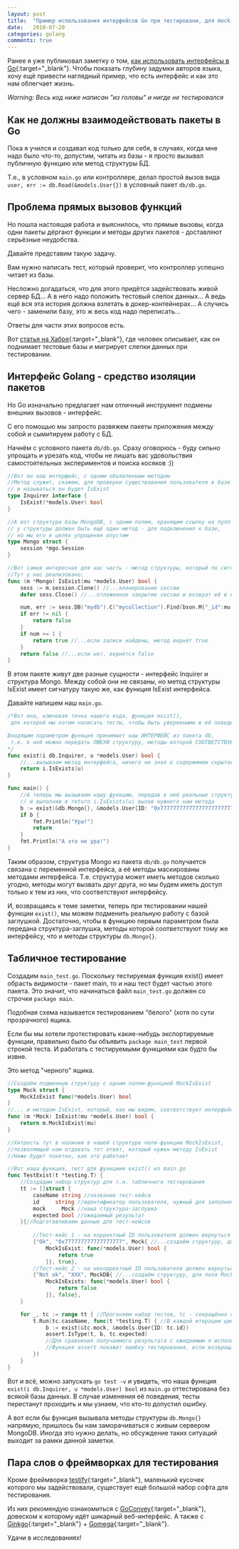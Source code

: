 ```yaml
---
layout: post
title:  "Пример использования интерфейсов Go при тестировани, для mock-а баз данных"
date:   2018-07-20
categories: golang
comments: true
---
```

Ранее я уже публиковал заметку о том, [как использовать интерфейсы в Go](/articles/interfaces){:target="_blank"}.
Чтобы показать глубину задумки авторов языка, хочу ещё привести наглядный пример, что есть интерфейс и как это нам облегчает жизнь.

*Warning: Весь код ниже написан "из головы" и нигде не тестировался*

## Как не должны взаимодействовать пакеты в Go
Пока я учился и создавал код только для себя, в случаях, когда мне надо было что-то, допустим, читать из базы - я просто вызывал публичную функцию или метод структуры БД. 

Т.е., в условном `main.go` или контроллере, делал простой вызов вида `user, err := db.Read(&models.User{})` в условный пакет `db/db.go`.

## Проблема прямых вызовов функций
Но пошла настоящая работа и выяснилось, что прямые вызовы, когда одни пакеты дёргают функции и методы других пакетов - доставляют серьёзные неудобства.

Давайте представим такую задачу.

Вам нужно написать тест, который проверит, что контроллер успешно читает из базы.

Несложно догадаться, что для этого придётся задействовать живой сервер БД...
А в него надо положить тестовый слепок данных...
А ведь ещё вся эта история должна взлетать в докер-контейнерах...
А случись чего - заменили базу, это ж весь код надо переписать...

Ответы для части этих вопросов есть.

Вот [статья на Хабре](https://habr.com/post/271239/){:target="_blank"}, где человек описывает, как он поднимает тестовые базы и мигрирует слепки данных при тестировании.

## Интерфейс Golang - средство изоляции пакетов
Но Go изначально предлагает нам отличный инструмент подмены внешних вызовов - интерфейс.

С его помощью мы запросто развяжем пакеты приложения между собой и сымитируем работу с БД.

Начнём с условного пакета `db/db.go`.
Сразу оговорюсь - буду сильно упрощать и урезать код, чтобы не лишать вас удовольствия самостоятельных экспериментов и поиска косяков :))

```go
//Вот он наш интерфейс, с одним объявленным методом
//Метод служит, скажем, для проверки существования пользователя в базе
// и называться он будет IsExist
type Inquirer interface {
	IsExist(*models.User) bool
}

//А вот структура базы MongoDB, с одним полем, хранящим ссылку на пулл сессий
// у структуры должен быть ещё один метод - для подключения к базе,
// но мы его в целях упрощения опустим
type Mongo struct {
	session *mgo.Session
}

//Вот самая интересная для нас часть - метод структуры, который по сигнатуре соответствует методу интерфейса
//Тут у нас реализовано:
func (m *Mongo) IsExist(mu *models.User) bool {
	sess := m.session.Clone() //...клонирование сессии 
	defer sess.Close() //...отложенное закрытие сессии и возврат её в пулл

    num, err := sess.DB("mydb").C("mycollection").Find(bson.M{"_id":mu.ID}).Count() //...запрос к базе и подсчёт количества возвращённых записей
	if err != nil {                                                                 //...так мы проверим, что запись существует в БД
		return false
	}
	if num >= 1 {
		return true //...если записи найдены, метод вернёт true
	}
	return false //...если нет, вернётся false
}
```

В этом пакете живут две разные сущности - интерфейс Inquirer и структура Mongo. 
Между собой они не связаны, но метод структуры IsExist имеет сигнатуру такую же, как функция IsExist интерфейса.

Давайте напишем наш `main.go`.
```go
/*Вот она, ключевая точка нашего кода, функция exist(), 
 для которой мы хотим написать тесты, чтобы быть уверенными в её поведении.

Входящим параметром функция принимает наш ИНТЕРФЕЙС из пакета db,
 т.е. в неё можно передать ЛЮБУЮ структуру, методы которой СООТВЕТСТВУЮТ ИНТЕРФЕЙСУ
*/
func exist(i db.Inquirer, u *models.User) bool {
    //...вызываем метод интерфейса, ничего не зная о содержимом скрытой за ним структуры
    return i.IsExists(u) 
}

func main() {
    //А теперь мы вызываем нашу функцию, передав в неё реальные структуры 
    // и выполнив в return i.IsExists(u) вызов нужного нам метода
    b := exist(&db.Mongo{}, &models.User{ID: "0x7777777777777777777777777777"})
    if b {
        fmt.Println("Ура!")
        return
    }
    fmt.Println("А это не ура!")
}
```
Таким образом, структура Mongo из пакета `db/db.go` получается связана с переменной интерфейса, а её методы маскированы методами интерфейса.
Т.е. структура может иметь методов сколько угодно, методы могут вызвать друг друга, но мы будем иметь доступ только к тем из них, что соответствуют интерфейсу.

И, возвращаясь к теме заметки, теперь при тестировании нашей функции `exist()`, мы можем подменить реальную работу с базой заглушкой.
Достаточно, чтобы в функцию первым параметром была передана структура-заглушка, методы которой соответствуют тому же интерфейсу, что и методы структуры `db.Mongo{}`.

## Табличное тестирование

Создадим `main_test.go`.
Поскольку тестируемая функция exist() имеет обрасть видимости - пакет main, то и наш тест будет частью этого пакета.
Это значит, что начинаться файл `main_test.go` должен со строчки `package main`. 

Подобная схема называется тестированием "белого" (хотя по сути прозрачного) ящика.

Если бы мы хотели протестировать какие-нибудь экспортируемые функции, правильно было бы объявить `package main_test` первой строкой теста.
И работать с тестируемыми функциями как будто бы извне.

Это метод "черного" ящика.

```go
//Создаём подменную структуру с одним полем-функцией MockIsExist
type Mock struct {
	MockIsExist func(*models.User) bool
}
//... и методом IsExist, который, как мы видим, соответствует интерфейсу (который остался в пакете db)
func (m *Mock) IsExist(mu *models.User) bool {
	return m.MockIsExist(mu)
}

//Хитрость тут в наличии в нашей структуре поля-функции MockIsExist,
//позволяющей нам отдавать тот ответ, который нужен методу IsExist
//Ниже будет понятно, как это работает

//Вот наша функция, тест для функциии exist() из main.go
func TestExist(t *testing.T) {
    //Создадим набор структур для т.н. табличного тестирования
	tt := []struct {
		caseName string //название тест-кейса
		id     string //идентификатор пользователя, нужный для заполнения структуры models.User{}, передаваемой вторым параметром в exist()
		mock     Mock //наша структура-заглушка
		expected bool //ожидаемый результат
    }{//Подготавливаем данные для тест-кейсов
     
        //Тест-кейс 1 - на корректный ID пользователя должен вернуться ответ true
		{"Ok", "0x777777777777777777", Mock{ //...создаём структуру, для поля MockIsExist подсовываем функцию, возвращающую true
			MockIsExist: func(*models.User) bool {
				return true
            }}, true},
        //Тест-кейс 2 - на некорректный ID пользователя должен вернуться ответ false
		{"Not ok", "XXX", MockDB{ //...создаём структуру, для поля MockIsExist подсовываем функцию, возвращающую false
			MockIsExists: func(*models.User) bool {
				return false
			}}, false},
	}

	for _, tc := range tt { //Прогоняем набор тестов, tc - сокращённо от test case
		t.Run(tc.caseName, func(t *testing.T) { //В каждой итерации цикла вызываем сабтест - t.Run
			b := exist(&tc.mock, &models.User{ID: tc.id})
            assert.IsType(t, b, tc.expected)
            //Для сравнения получаемого результата с ожидаемым я использовал функцию assert из фрэймворка testify/assert
            //Функция assert покажет ошибку тестирования, если возвращаемый результат не совпадёт с ожидаемым
		})
	}
}
```

Вот и всё, можно запускать `go test -v` и увидеть, что наша функция `exist(i db.Inquirer, u *models.User) bool` из `main.go` оттестирована без всякой базы данных. В случае изменения её поведения, тесты перестанут проходить и мы узнаем, что кто-то допустил ошибку.

А вот если бы функция вызывала методы структуры `db.Mongo{}` напрямую, пришлось бы нам заморачиваться с живым сервером MongoDB.
Иногда это нужно делать, но обсуждение таких ситуаций выходит за рамки данной заметки.

## Пара слов о фреймворках для тестирования
Кроме фреймворка [testify](https://github.com/stretchr/testify){:target="_blank"}, маленький кусочек которого мы задействовали, существует ещё большой набор софта для тестирования.

Из них рекомендую ознакомиться с [GoConvey](http://goconvey.co/){:target="_blank"}, довеском к которому идёт шикарный веб-интерфейс.
А также с [Ginkgo](https://onsi.github.io/ginkgo/){:target="_blank"} + [Gomega](http://onsi.github.io/gomega/){:target="_blank"}.

Удачи в исследованиях!


